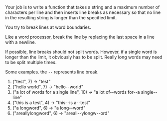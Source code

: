 Your job is to write a function that takes a string and a maximum number of characters per line and then inserts line breaks as necessary so that no line in the resulting string is longer than the specified limit.

You try to break lines at word boundaries.

Like a word processor, break the line by replacing the last space in a line with a newline.

If possible, line breaks should not split words. However, if a single word is longer than the limit, it obviously has to be split.
Really long words may need to be split multiple times.

Some examples. the `--` represents line break.
1. ("test", 7) -> "test"
1. ("hello world", 7) -> "hello--world"
1. ("a lot of words for a single line", 10) -> "a lot of--words for--a single--line"
1. ("this is a test", 4) -> "this--is a--test"
1. ("a longword", 6) -> "a long--word"
1. ("areallylongword", 6) -> "areall--ylongw--ord"
